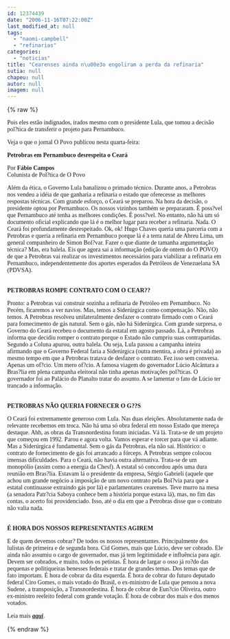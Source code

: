 ```yaml
---
id: 12374439
date: "2006-11-16T07:22:00Z"
last_modified_at: null
tags:
  - "naomi-campbell"
  - "refinarias"
categories:
  - "noticias"
title: "Cearenses ainda n\u00e3o engoliram a perda da refinaria"
sutia: null
chapeu: null
autor: null
imagem: null
---
```

{% raw %}
<p><P><FONT face=Verdana>Pois eles estão indignados, irados mesmo com o presidente Lula, que tomou a decisão pol?tica de transferir o projeto para Pernambuco.</FONT></P></p>
<p><P><FONT face=Verdana>Veja o que o jornal O Povo publicou nesta quarta-feira:</FONT></P></p>
<p><P><FONT face=Verdana><STRONG>Petrobras em Pernambuco desrespeita o Ceará</STRONG></FONT></P></p>
<p><P><FONT face=Verdana>Por <STRONG>Fábio Campos</STRONG><BR>Colunista de Pol?tica de O Povo</FONT></P></p>
<p><P><FONT face=Verdana>Além da ética, o Governo Lula banalizou o primado técnico. Durante anos, a Petrobras nos vendeu a idéia de que ganharia a refinaria o estado que oferecesse as melhores respostas técnicas. Com grande esforço, o Ceará se preparou. Na hora da decisão, o presidente optou por Pernambuco. Os nossos vizinhos também se prepararam. É poss?vel que Pernambuco até tenha as melhores condições. É poss?vel. No entanto, não há um só documento oficial explicando que lá é o melhor lugar para receber a refinaria. Nada. O Ceará foi profundamente desrespeitado. Ok, ok! Hugo Chaves queria uma parceria com a Petrobras e queria a refinaria em Pernambuco porque lá é a terra natal de Abreu Lima, um general companheiro de Simon Bol?var. Fazer o que diante de tamanha argumentação técnica? Mas, era balela. Eis que agora sai a informação (edição de ontem do O POVO) de que a Petrobras vai realizar os investimentos necessários para viabilizar a refinaria em Pernambuco, independentemente dos aportes esperados da Petróleos de Venezuelana SA (PDVSA). </FONT></P></p>
<p><P><BR><FONT face=Verdana><STRONG>PETROBRAS ROMPE CONTRATO COM O CEAR??</STRONG></FONT></P></p>
<p><P><FONT face=Verdana>Pronto: a Petrobras vai construir sozinha a refinaria de Petróleo em Pernambuco. No Pecém, ficaremos a ver navios. Mas, temos a Siderúrgica como compensação. Não, não temos. A Petrobras resolveu unilateralmente desfazer o contrato firmado com o Ceará para fornecimento de gás natural. Sem o gás, não há Siderúrgica. Com grande surpresa, o Governo do Ceará recebeu o documento da estatal em agosto passado. Lá, a Petrobras informa que decidiu romper o contrato porque o Estado não cumpriu suas contrapartidas. Segundo a Coluna apurou, outra balela. Ou seja, Lula passou a campanha inteira afirmando que o Governo Federal faria a Siderúrgica (outra mentira, a obra é privada) ao mesmo tempo em que a Petrobras tratava de desfazer o contrato. Fez isso sem conversa. Apenas um of?cio. Um mero of?cio. A famosa viagem do governador Lúcio Alcântara a Bras?lia em plena campanha eleitoral não tinha apenas motivações pol?ticas. O governador foi ao Palácio do Planalto tratar do assunto. A se lamentar o fato de Lúcio ter trancado a informação. </FONT></P></p>
<p><P><BR><FONT face=Verdana><STRONG>PETROBRAS NÃO QUERIA FORNECER O G??S </STRONG></FONT></P></p>
<p><P><FONT face=Verdana>O Ceará foi extremamente generoso com Lula. Nas duas eleições. Absolutamente nada de relevante recebemos em troca. Não há uma só obra federal em nosso Estado que mereça destaque. Ahh, as obras da Transnordestina foram iniciadas. Vá lá. Trata-se de um projeto que começou em 1992. Parou e agora volta. Vamos esperar e torcer para que vá adiante. Mas a Siderúrgica é fundamental. Sem o gás da Petrobras, ela não sai. Histórico: o contrato de fornecimento de gás foi arrancado a fórceps. A Petrobras sempre colocou imensas dificuldades. Para o Ceará, não havia outra alternativa. Trata-se de um monopólio (assim como a energia da Chesf). A estatal só concordou após uma dura reunião em Bras?lia. Estavam lá o presidente da empresa, Sérgio Gabrieli (aquele que achou um grande negócio a imposição de um novo contrato pela Bol?via para que a estatal continuasse extraindo gás por lá) e parlamentares cearenses. Teve murro na mesa (a senadora Patr?cia Saboya conhece bem a história porque estava lá), mas, no fim das contas, o acerto foi providenciado. Isso, até o dia em que a Petrobras disse que o contrato não valia nada. </FONT></P></p>
<p><P><BR><FONT face=Verdana><STRONG>É HORA DOS NOSSOS REPRESENTANTES AGIREM</STRONG> </FONT></P></p>
<p><P><FONT face=Verdana>E de quem devemos cobrar? De todos os nossos representantes. Principalmente dos lulistas de primeira e de segunda hora. Cid Gomes, mais que Lúcio, deve ser cobrado. Ele ainda não assumiu o cargo de governador, mas já tem legitimidade e influência para agir. Devem ser cobrados, e muito, todos os petistas. É hora de largar o osso já ro?do das pequenas e politiqueiras benesses federais e tratar de grandes temas. Dos temas que de fato importam. É hora de cobrar da dita esquerda. É hora de cobrar do futuro deputado federal Ciro Gomes, o mais votado do Brasil, o ex-ministro de Lula que pensou a nova Sudene, a transposição, a Transnordestina. É hora de cobrar de Eun?cio Oliveira, outro ex-ministro reeleito federal com grande votação. É hora de cobrar dos mais e dos menos votados.</FONT></P></p>
<p><P><FONT face=Verdana>Leia mais <STRONG><EM><A href=\"https://www.opovo.com.br/opovo/colunas/politica/647660.html\" target=_blank>aqui</A></EM></STRONG>.</FONT></P> </p>
{% endraw %}